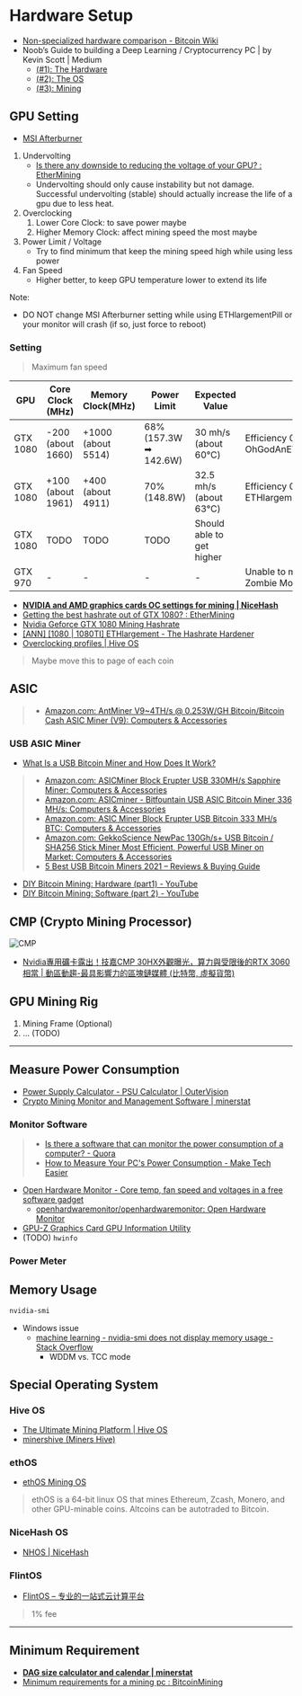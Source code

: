 # Hardware Setup

* [Non-specialized hardware comparison - Bitcoin Wiki](https://en.bitcoin.it/wiki/Non-specialized_hardware_comparison)
* Noob’s Guide to building a Deep Learning / Cryptocurrency PC | by Kevin Scott | Medium
  * [(#1): The Hardware](https://medium.com/@thekevinscott/noobs-guide-to-custom-computer-for-cryptocurrency-and-deep-learning-7caa255adfaf)
  * [(#2): The OS](https://medium.com/@thekevinscott/noobs-guide-to-building-a-deep-learning-cryptocurrency-pc-2-the-os-39dd20bd9b21)
  * [(#3): Mining](https://medium.com/@thekevinscott/noobs-guide-to-building-a-deep-learning-cryptocurrency-pc-3-mining-89bc93e4b501)

## GPU Setting

* [MSI Afterburner](https://www.msi.com/Landing/afterburner)

1. Undervolting
   * [Is there any downside to reducing the voltage of your GPU? : EtherMining](https://www.reddit.com/r/EtherMining/comments/7ted93/is_there_any_downside_to_reducing_the_voltage_of/)
   * Undervolting should only cause instability but not damage. Successful undervolting (stable) should actually increase the life of a gpu due to less heat.
2. Overclocking
   1. Lower Core Clock: to save power maybe
   2. Higher Memory Clock: affect mining speed the most maybe
3. Power Limit / Voltage
   * Try to find minimum that keep the mining speed high while using less power
4. Fan Speed
   * Higher better, to keep GPU temperature lower to extend its life

Note:

* DO NOT change MSI Afterburner setting while using ETHlargementPill or your monitor will crash (if so, just force to reboot)

### Setting

> Maximum fan speed

| GPU      | Core Clock (MHz)  | Memory Clock(MHz)  | Power Limit           | Expected Value            | Remark                                                    |
| -------- | ----------------- | ------------------ | --------------------- | ------------------------- | --------------------------------------------------------- |
| GTX 1080 | -200 (about 1660) | +1000 (about 5514) | 68% (157.3W ➡ 142.6W) | 30 mh/s (about 60℃)       | Efficiency 0.190 ➡ 0.216; Use OhGodAnETHlargementPill.exe |
| GTX 1080 | +100 (about 1961) | +400 (about 4911)  | 70% (148.8W)          | 32.5 mh/s (about 63℃)     | Efficiency 0.219; Use ETHlargementPill-r2.exe             |
| GTX 1080 | TODO              | TODO               | TODO                  | Should able to get higher |                                                           |
| GTX 970  | -                 | -                  | -                     | -                         | Unable to mine ETH even with Zombie Mode                  |

* [**NVIDIA and AMD graphics cards OC settings for mining | NiceHash**](https://www.nicehash.com/blog/post/nvidia-and-amd-graphics-card-oc-settings-for-mining)
* [Getting the best hashrate out of GTX 1080? : EtherMining](https://www.reddit.com/r/EtherMining/comments/6gmrno/getting_the_best_hashrate_out_of_gtx_1080/)
* [Nvidia Geforce GTX 1080 Mining Hashrate](https://www.minershashrates.com/gtx-1080-hashrate/)
* [[ANN] [1080 | 1080TI] ETHlargement - The Hashrate Hardener](https://bitcointalk.org/index.php?topic=3370685.0)
* [Overclocking profiles | Hive OS](https://hiveos.farm/getting_started-start_oc/#Example-Nvidia-GTX-16-Overclocking)

> Maybe move this to page of each coin

## ASIC

> * [Amazon.com: AntMiner V9~4TH/s @ 0.253W/GH Bitcoin/Bitcoin Cash ASIC Miner (V9): Computers & Accessories](https://www.amazon.com/AntMiner-V9-4TH-0-253W-Bitcoin-V9/dp/B07BPZGFM7/ref=pd_sbs_1?pd_rd_w=JmWrH&pf_rd_p=5e0f7f8d-f321-4a3e-bdac-3142fcd848d7&pf_rd_r=Q5YQ59KY7THTSVGFZ2XZ&pd_rd_r=e220a403-0fd5-40f7-a5a8-5aab036b4779&pd_rd_wg=2o1eQ&pd_rd_i=B07BPZGFM7&psc=1)

### USB ASIC Miner

* [What Is a USB Bitcoin Miner and How Does It Work?](https://www.investopedia.com/tech/usb-bitcoin-mining/)

> * [Amazon.com: ASICMiner Block Erupter USB 330MH/s Sapphire Miner: Computers & Accessories](https://www.amazon.com/ASICMiner-Block-Erupter-USB-Sapphire/dp/B00CUJT7TO/ref=as_li_ss_tl?ie=UTF8&linkCode=sl1&tag=bitcongress-20&linkId=e060f5dfdb5b8fc683825d83d338f75b)
> * [Amazon.com: ASICminer - Bitfountain USB ASIC Bitcoin Miner 336 MH/s: Computers & Accessories](https://www.amazon.com/ASICminer-Bitfountain-ASIC-Bitcoin-Miner/dp/B00E5IA6Q6/ref=sr_1_8?dchild=1&keywords=usb+bitcoin+miner&qid=1614925537&sr=8-8)
> * [Amazon.com: ASIC Miner Block Erupter USB Bitcoin 333 MH/s BTC: Computers & Accessories](https://www.amazon.com/ASIC-Miner-Block-Erupter-Bitcoin/dp/B00XNI1CL2/ref=sr_1_9?dchild=1&keywords=usb+bitcoin+miner&qid=1614925537&sr=8-9)
> * [Amazon.com: GekkoScience NewPac 130Gh/s+ USB Bitcoin / SHA256 Stick Miner Most Efficient, Powerful USB Miner on Market: Computers & Accessories](https://www.amazon.com/GekkoScience-NewPac-Efficient-Powerful-Multi-Pool/dp/B07MNQGZW8)
> * [5 Best USB Bitcoin Miners 2021 – Reviews & Buying Guide](https://www.bitcongress.org/bitcoin/mining/best-usb-bitcoin-miners/)

* [DIY Bitcoin Mining: Hardware (part1) - YouTube](https://www.youtube.com/watch?v=fJSITD0sPVY)
* [DIY Bitcoin Mining: Software (part 2) - YouTube](https://www.youtube.com/watch?v=MH2i9pudQgk)

## CMP (Crypto Mining Processor)

![CMP](https://storage.googleapis.com/image.blocktempo.com/2021/03/GPU-CUDA-777.png)

* [Nvidia專用礦卡露出！技嘉CMP 30HX外觀曝光，算力與受限後的RTX 3060相當 | 動區動趨-最具影響力的區塊鏈媒體 (比特幣, 虛擬貨幣)](https://www.blocktempo.com/nvidia-new-cmp-minning-gpu-30hx-exposed/)

## GPU Mining Rig

1. Mining Frame (Optional)
2. ... (TODO)

---

## Measure Power Consumption

* [Power Supply Calculator - PSU Calculator | OuterVision](https://outervision.com/power-supply-calculator)
* [Crypto Mining Monitor and Management Software | minerstat](https://minerstat.com/)

### Monitor Software

> * [Is there a software that can monitor the power consumption of a computer? - Quora](https://www.quora.com/Is-there-a-software-that-can-monitor-the-power-consumption-of-a-computer)
> * [How to Measure Your PC's Power Consumption - Make Tech Easier](https://www.maketecheasier.com/measure-pc-power-consumption/)

* [Open Hardware Monitor - Core temp, fan speed and voltages in a free software gadget](https://openhardwaremonitor.org/)
  * [openhardwaremonitor/openhardwaremonitor: Open Hardware Monitor](https://github.com/openhardwaremonitor/openhardwaremonitor)
* [GPU-Z Graphics Card GPU Information Utility](https://www.techpowerup.com/gpuz/)
* (TODO) `hwinfo`

### Power Meter

## Memory Usage

```sh
nvidia-smi
```

* Windows issue
  * [machine learning - nvidia-smi does not display memory usage - Stack Overflow](https://stackoverflow.com/questions/44227767/nvidia-smi-does-not-display-memory-usage/44228331)
    * WDDM vs. TCC mode

## Special Operating System

### Hive OS

* [The Ultimate Mining Platform | Hive OS](https://hiveos.farm/)
* [minershive (Miners Hive)](https://github.com/minershive)

### ethOS

* [ethOS Mining OS](http://ethosdistro.com/)

> ethOS is a 64-bit linux OS that mines Ethereum, Zcash, Monero, and other GPU-minable coins. Altcoins can be autotraded to Bitcoin.

### NiceHash OS

* [NHOS | NiceHash](https://www.nicehash.com/nhos-mining)

### FlintOS

* [FlintOS – 专业的一站式云计算平台](https://www.flintos.cn/)

> 1% fee

---

## Minimum Requirement

* [**DAG size calculator and calendar | minerstat**](https://minerstat.com/dag-size-calculator)
* [Minimum requirements for a mining pc : BitcoinMining](https://www.reddit.com/r/BitcoinMining/comments/80kg8q/minimum_requirements_for_a_mining_pc/)
